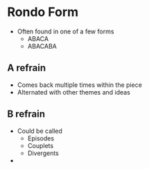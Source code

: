 # Rondo Form

- Often found in one of a few forms
	- ABACA
	- ABACABA

## A refrain

- Comes back multiple times within the piece
- Alternated with other themes and ideas

## B refrain

- Could be called
	- Episodes
	- Couplets
	- Divergents
- 
